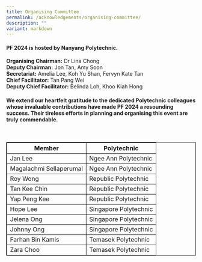```yaml
---
title: Organising Committee
permalink: /acknowledgements/organising-committee/
description: ""
variant: markdown
---
```

#### **PF 2024 is hosted by Nanyang Polytechnic.**

**Organising Chairman:** Dr Lina Chong<br>
**Deputy Chairman:** Jon Tan, Amy Soon<br>
**Secretariat:** Amelia Lee, Koh Yu Shan, Fervyn Kate Tan<br>
**Chief Facilitator:** Tan Pang Wei<br>
**Deputy Chief Facilitator:** Belinda Loh, Khoo Kiah Hong<br>

#### **We extend our heartfelt gratitude to the dedicated Polytechnic colleagues whose invaluable contributions have made PF 2024 a resounding success. Their tireless efforts in planning and organising this event are truly commendable.**
<br>
<style>
table, th, td {
  border:1px solid black;
}
</style>

<table style="width:100%">
  <tbody><tr>
    <th>Member</th>
    <th>Polytechnic</th>
  </tr>
		<tr>
    <td>Jan Lee</td>
    <td>Ngee Ann Polytechnic</td>
  </tr>
  <tr>
		<td>Magalachmi Sellaperumal</td>
    <td>Ngee Ann Polytechnic</td>
  </tr>
		<tr>
			<td>Roy Wong</td>
			<td>Republic Polytechnic</td>
  </tr>
		<tr>
			<td>Tan Kee Chin</td>
    <td>Republic Polytechnic</td>
  </tr>
				<tr>
			<td>Yap Peng Kee</td>
    <td>Republic Polytechnic</td>
  </tr>
  <tr>
		<td>Hope Lee</td>
    <td>Singapore Polytechnic</td>
  </tr>
  <tr>
			<td>Jelena Ong</td>
    <td>Singapore Polytechnic</td>
</tr>
		  <tr>
			<td>Johnny Ong</td>
    <td>Singapore Polytechnic</td>
</tr>
	  <tr>
    <td>Farhan Bin Kamis</td>
    <td>Temasek Polytechnic</td>
  </tr>
  <tr>
    <td>Zara Choo</td>
    <td>Temasek Polytechnic</td>
  </tr>
	</tbody></table>